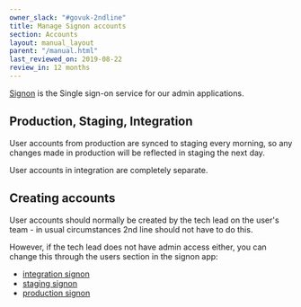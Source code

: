 ```yaml
---
owner_slack: "#govuk-2ndline"
title: Manage Signon accounts
section: Accounts
layout: manual_layout
parent: "/manual.html"
last_reviewed_on: 2019-08-22
review_in: 12 months
---
```


[Signon](https://github.com/alphagov/signon) is the Single sign-on service for our admin applications.

## Production, Staging, Integration

User accounts from production are synced to staging every morning, so any
changes made in production will be reflected in staging the next day.

User accounts in integration are completely separate.

## Creating accounts

User accounts should normally be created by the tech lead on the user's team -
in usual circumstances 2nd line should not have to do this.

However, if the tech lead does not have admin access either, you can change this
through the users section in the signon app:

- [integration signon](https://signon.integration.publishing.service.gov.uk/users)
- [staging signon](https://signon.staging.publishing.service.gov.uk/users)
- [production signon](https://signon.publishing.service.gov.uk/users)
